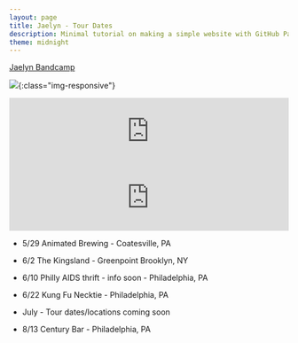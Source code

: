 ```yaml
---
layout: page
title: Jaelyn - Tour Dates
description: Minimal tutorial on making a simple website with GitHub Pages
theme: midnight
---
```


[Jaelyn Bandcamp](https://jaelyn.bandcamp.com/)

![](https://f4.bcbits.com/img/0031466652_10.jpg){:class="img-responsive"}


<iframe style="border: 0; width: 100%; height: 120px;" src="https://bandcamp.com/EmbeddedPlayer/track=2779693212/size=large/bgcol=ffffff/linkcol=0687f5/tracklist=false/artwork=small/transparent=true/" seamless><a href="https://jaelyn.bandcamp.com/track/surgical-dark-heartbeat">Surgical Dark (Heartbeat) by JAELYN</a></iframe>

<iframe style="border: 0; width: 100%; height: 120px;" src="https://bandcamp.com/EmbeddedPlayer/track=3698777456/size=large/bgcol=ffffff/linkcol=0687f5/tracklist=false/artwork=small/transparent=true/" seamless><a href="https://jaelyn.bandcamp.com/track/the-sisters-7-march">The Sisters 7 (March) by JAELYN</a></iframe>

- 5/29 Animated Brewing - Coatesville, PA

- 6/2 The Kingsland - Greenpoint Brooklyn, NY

- 6/10 Philly AIDS thrift - info soon - Philadelphia, PA

- 6/22 Kung Fu Necktie - Philadelphia, PA

- July - Tour dates/locations coming soon

- 8/13 Century Bar - Philadelphia, PA
